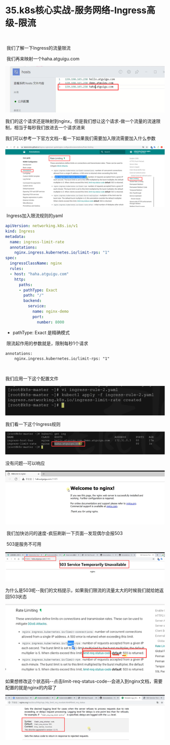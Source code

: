 # 35.k8s核心实战-服务网络-Ingress高级-限流

​	

​		我们了解一下Ingress的流量限流



​		我们再来映射一个haha.atguigu.com

![1651139810501](../../.vuepress/public/images/1651139810501.png)



​		我们的这个请求还是映射到nginx，但是我们想让这个请求-做一个流量的流速限制，相当于每秒我们放进去一个请求进来



​	我们可以参考一下官方文档--看一下如果我们需要加入限流需要加入什么参数

![1651140019283](../../.vuepress/public/images/1651140019283.png)



​	Ingress加入限流规则的yaml

```yaml
apiVersion: networking.k8s.io/v1
kind: Ingress
metadata:
  name: ingress-limit-rate
  annotations:
    nginx.ingress.kubernetes.io/limit-rps: "1"
spec:
  ingressClassName: nginx
  rules:
  - host: "haha.atguigu.com"
    http:
      paths:
      - pathType: Exact
        path: "/"
        backend:
          service:
            name: nginx-demo
            port:
              number: 8000
```

- pathType: Exact 是精确模式

​	限流起作用的参数就是，限制每秒1个请求

	annotations:
		nginx.ingress.kubernetes.io/limit-rps: "1"
​	

我们应用一下这个配置文件

![1651140302324](../../.vuepress/public/images/1651140302324.png)



我们看一下这个Ingress规则

![1651140344150](../../.vuepress/public/images/1651140344150.png)



没有问题--可以响应

![1651140370083](../../.vuepress/public/images/1651140370083.png)



​	我们加快访问的速度-疯狂刷新一下页面--发现偶尔会报503

​	503是服务不可用

![1651140518336](../../.vuepress/public/images/1651140518336.png)

​	为什么是503呢--我们的文档提示，如果我们限流的流量太大的时候我们就给她返回503状态

![1651140587835](../../.vuepress/public/images/1651140587835.png)



​	如果想修改这个状态码--点击limit-req-status-code--会进入到nginx文档，需要配置的就是nginx的内容了

![1651140777726](../../.vuepress/public/images/1651140777726.png)















































































































































































